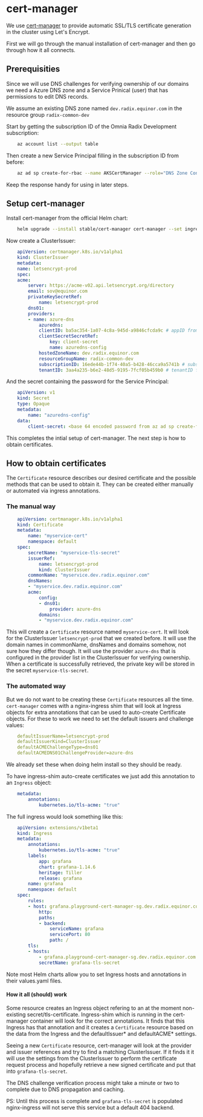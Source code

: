 # cert-manager

We use [cert-manager](https://github.com/jetstack/cert-manager) to provide automatic SSL/TLS certificate generation in the cluster using Let's Encrypt.

First we will go through the manual installation of cert-manager and then go through how it all connects.

## Prerequisities

Since we will use DNS challenges for verifying ownership of our domains we need a Azure DNS zone and a Service Prinical (user) that has permissions to edit DNS records.

We assume an existing DNS zone named `dev.radix.equinor.com` in the resource group `radix-common-dev`

Start by getting the subscription ID of the Omnia Radix Development subscription:
```bash
    az account list --output table
```
Then create a new Service Principal filling in the subscription ID from before:
```bash
    az ad sp create-for-rbac --name AKSCertManager --role="DNS Zone Contributor" --scopes="/subscriptions/<subscriptionId>/resourceGroups/radix-common-dev"
```
Keep the response handy for using in later steps.

## Setup cert-manager

Install cert-manager from the official Helm chart:
```bash
    helm upgrade --install stable/cert-manager cert-manager --set ingressShim.defaultIssuerName=letsencrypt-prod --set ingressShim.defaultIssuerKind=ClusterIssuer --set ingressShim.defaultACMEChallengeType=dns01 --set ingressShim.defaultACMEDNS01ChallengeProvider=azure-dns
```
Now create a ClusterIssuer:
```yaml
    apiVersion: certmanager.k8s.io/v1alpha1
    kind: ClusterIssuer
    metadata:
    name: letsencrypt-prod
    spec:
    acme:
        server: https://acme-v02.api.letsencrypt.org/directory
        email: sov@equinor.com
        privateKeySecretRef:
            name: letsencrypt-prod
        dns01:
        providers:
        - name: azure-dns
            azuredns:
            clientID: ba5ac354-1a07-4c8a-945d-a9846cfcda9c # appID from az ad sp create-for-rbac
            clientSecretSecretRef:
                key: client-secret
                name: azuredns-config
            hostedZoneName: dev.radix.equinor.com
            resourceGroupName: radix-common-dev
            subscriptionID: 16ede44b-1f74-40a5-b428-46cca9a5741b # subscriptionID from az account list --output table
            tenantID: 3aa4a235-b6e2-48d5-9195-7fcf05b459b0 # tenantID from az ad sp create-for-rbac
```

And the secret containing the password for the Service Principal:
```yaml
    apiVersion: v1
    kind: Secret
    type: Opaque
    metadata:
        name: "azuredns-config"
    data:
        client-secret: <base 64 encoded password from az ad sp create-for-rbac>
```

This completes the intial setup of cert-manager. The next step is how to obtain certificates.

## How to obtain certificates
The `Certificate` resource describes our desired certificate and the possible methods that can be used to obtain it.
They can be created either manually or automated via ingress annotations.

### The manual way

```yaml
    apiVersion: certmanager.k8s.io/v1alpha1
    kind: Certificate
    metadata:
        name: "myservice-cert"
        namespace: default
    spec:
        secretName: "myservice-tls-secret"
        issuerRef:
            name: letsencrypt-prod
            kind: ClusterIssuer
        commonName: "myservice.dev.radix.equinor.com"
        dnsNames:
        - "myservice.dev.radix.equinor.com"
        acme:
            config:
            - dns01:
                provider: azure-dns
            domains:
            - "myservice.dev.radix.equinor.com"
```

This will create a `Certificate` resource named `myservice-cert`. It will look for the ClusterIssuer `letsencrypt-prod` that we created before. It will use the domain names in commonName, dnsNames and domains somehow, not sure how they differ though. It will use the provider `azure-dns` that is configured in the provider list in the ClusterIssuer for verifying ownership. When a certificate is successfully retrieved, the private key will be stored in the secret `myservice-tls-secret`.

### The automated way
But we do not want to be creating these `Certificate` resources all the time. `cert-manager` comes with a nginx-ingress shim that will look at Ingress objects for extra annotations that can be used to auto-create Certificate objects. For these to work we need to set the default issuers and challenge values:
```yaml
    defaultIssuerName=letsencrypt-prod
    defaultIssuerKind=ClusterIssuer
    defaultACMEChallengeType=dns01
    defaultACMEDNS01ChallengeProvider=azure-dns
```
We already set these when doing helm install so they should be ready.

To have ingress-shim auto-create certificates we just add this annotation to an `Ingress` object:
```yaml
    metadata:
        annotations:
            kubernetes.io/tls-acme: "true"
```
The full ingress would look something like this:
```yaml
    apiVersion: extensions/v1beta1
    kind: Ingress
    metadata:
        annotations:
            kubernetes.io/tls-acme: "true"
        labels:
            app: grafana
            chart: grafana-1.14.6
            heritage: Tiller
            release: grafana
        name: grafana
        namespace: default
    spec:
        rules:
        - host: grafana.playground-cert-manager-sg.dev.radix.equinor.com
            http:
            paths:
            - backend:
                serviceName: grafana
                servicePort: 80
                path: /
        tls:
        - hosts:
            - grafana.playground-cert-manager-sg.dev.radix.equinor.com
            secretName: grafana-tls-secret
```
Note most Helm charts allow you to set Ingress hosts and annotations in their values.yaml files.

#### How it all (should) work

Some resource creates an Ingress object refering to an at the moment non-existing secret/tls-certificate. Ingress-shim which is running in the cert-manager container will look for the correct annotations. It finds that this Ingress has that annotation and it creates a `Certificate` resource based on the data from the Ingress and the defaultIssuer* and defaultACME* settings.

Seeing a new `Certificate` resource, cert-manager will look at the provider and issuer references and try to find a matching ClusterIssuer. If it finds it it will use the settings from the ClusterIssuer to perform the certificate request process and hopefully retrieve a new signed certificate and put that into `grafana-tls-secret`.

The DNS challenge verification process might take a minute or two to complete due to DNS propagation and caching.

PS: Until this process is complete and `grafana-tls-secret` is populated nginx-ingress will not serve this service but a default 404 backend.
